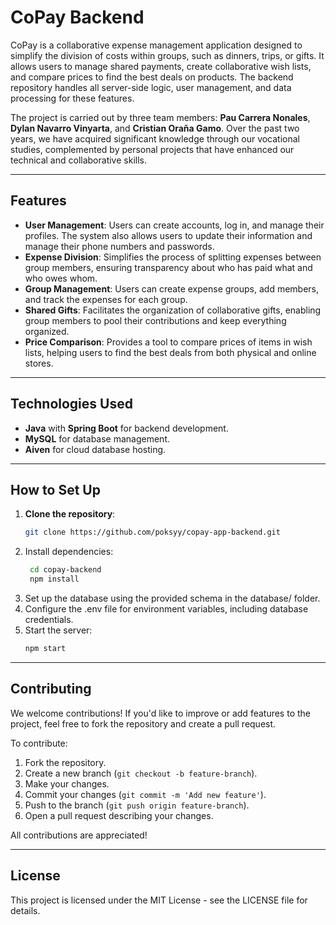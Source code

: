 # CoPay Backend

CoPay is a collaborative expense management application designed to simplify the division of costs within groups, such as dinners, trips, or gifts. It allows users to manage shared payments, create collaborative wish lists, and compare prices to find the best deals on products. The backend repository handles all server-side logic, user management, and data processing for these features.

The project is carried out by three team members: **Pau Carrera Nonales**, **Dylan Navarro Vinyarta**, and **Cristian Oraña Gamo**. Over the past two years, we have acquired significant knowledge through our vocational studies, complemented by personal projects that have enhanced our technical and collaborative skills.

---

## Features

- **User Management**: Users can create accounts, log in, and manage their profiles. The system also allows users to update their information and manage their phone numbers and passwords.
- **Expense Division**: Simplifies the process of splitting expenses between group members, ensuring transparency about who has paid what and who owes whom.
- **Group Management**: Users can create expense groups, add members, and track the expenses for each group.
- **Shared Gifts**: Facilitates the organization of collaborative gifts, enabling group members to pool their contributions and keep everything organized.
- **Price Comparison**: Provides a tool to compare prices of items in wish lists, helping users to find the best deals from both physical and online stores.

---

## Technologies Used

- **Java** with **Spring Boot** for backend development.
- **MySQL** for database management.
- **Aiven** for cloud database hosting.

---

## How to Set Up

1. **Clone the repository**:
   ```bash
   git clone https://github.com/poksyy/copay-app-backend.git

2. Install dependencies:
   ```bash
    cd copay-backend
    npm install
3. Set up the database using the provided schema in the database/ folder.
4. Configure the .env file for environment variables, including database credentials.
5. Start the server:
   ```bash
   npm start

---

## Contributing

We welcome contributions! If you'd like to improve or add features to the project, feel free to fork the repository and create a pull request.

To contribute:
1. Fork the repository.
2. Create a new branch (`git checkout -b feature-branch`).
3. Make your changes.
4. Commit your changes (`git commit -m 'Add new feature'`).
5. Push to the branch (`git push origin feature-branch`).
6. Open a pull request describing your changes.

All contributions are appreciated!

---

## License

This project is licensed under the MIT License - see the LICENSE file for details.
